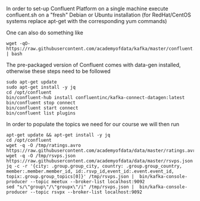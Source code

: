 In order to set-up Confluent Platform on a single machine execute confluent.sh on a "fresh" Debian or Ubuntu installation (for RedHat/CentOS systems replace apt-get with the corresponding yum commands)

One can also do something like
```
wget -qO- https://raw.githubusercontent.com/academyofdata/kafka/master/confluent.sh | bash
```
The pre-packaged version of Confluent comes with data-gen installed, otherwise these steps need to be followed

```
sudo apt-get update
sudo apt-get install -y jq
cd /opt/confluent
bin/confluent-hub install confluentinc/kafka-connect-datagen:latest
bin/confluent stop connect
bin/confluent start connect
bin/confluent list plugins
```

In order to populate the topics we need for our course we will then run

```
apt-get update && apt-get install -y jq
cd /opt/confluent
wget -q -O /tmp/ratings.avro https://raw.githubusercontent.com/academyofdata/data/master/ratings.avro
wget -q -O /tmp/rsvps.json https://raw.githubusercontent.com/academyofdata/data/master/rsvps.json
jq -c -r '{city: .group.group_city, country: .group.group_country, member:.member.member_id, id:.rsvp_id,event_id:.event.event_id, topix:.group.group_topics[0]}' /tmp/rsvps.json |  bin/kafka-console-producer --topic meetux --broker-list localhost:9092
sed "s/\"group\"/\"groupx\"/i" /tmp/rsvps.json |  bin/kafka-console-producer --topic rsvpx --broker-list localhost:9092
```
